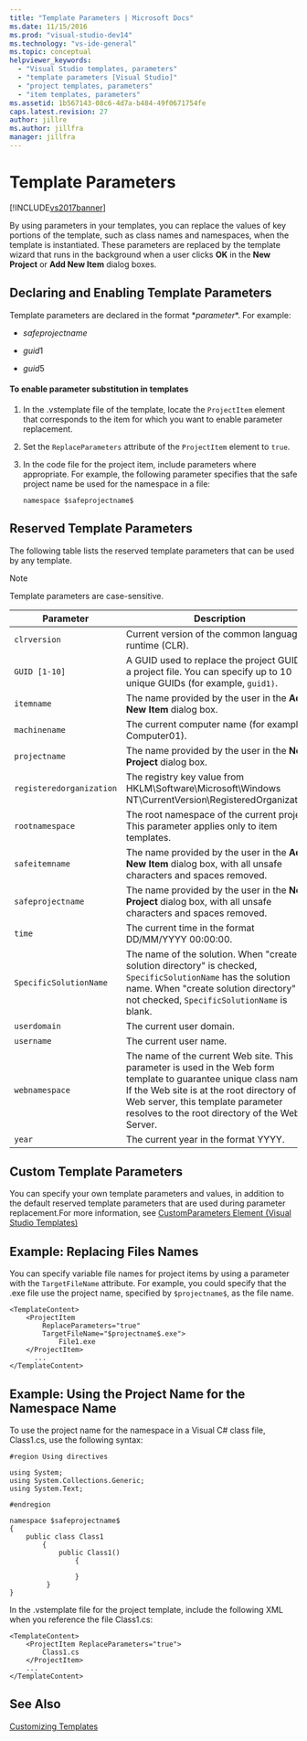 ```yaml
---
title: "Template Parameters | Microsoft Docs"
ms.date: 11/15/2016
ms.prod: "visual-studio-dev14"
ms.technology: "vs-ide-general"
ms.topic: conceptual
helpviewer_keywords:
  - "Visual Studio templates, parameters"
  - "template parameters [Visual Studio]"
  - "project templates, parameters"
  - "item templates, parameters"
ms.assetid: 1b567143-08c6-4d7a-b484-49f0671754fe
caps.latest.revision: 27
author: jillre
ms.author: jillfra
manager: jillfra
---
```

# Template Parameters
[!INCLUDE[vs2017banner](../includes/vs2017banner.md)]

By using parameters in your templates, you can replace the values of key portions of the template, such as class names and namespaces, when the template is instantiated. These parameters are replaced by the template wizard that runs in the background when a user clicks **OK** in the **New Project** or **Add New Item** dialog boxes.

## Declaring and Enabling Template Parameters
 Template parameters are declared in the format $*parameter*$. For example:

- $safeprojectname$

- $guid1$

- $guid5$

#### To enable parameter substitution in templates

1. In the .vstemplate file of the template, locate the `ProjectItem` element that corresponds to the item for which you want to enable parameter replacement.

2. Set the `ReplaceParameters` attribute of the `ProjectItem` element to `true`.

3. In the code file for the project item, include parameters where appropriate. For example, the following parameter specifies that the safe project name be used for the namespace in a file:

    ```
    namespace $safeprojectname$
    ```

## Reserved Template Parameters
 The following table lists the reserved template parameters that can be used by any template.

> [!NOTE]
> Template parameters are case-sensitive.

|Parameter|Description|
|---------------|-----------------|
|`clrversion`|Current version of the common language runtime (CLR).|
|`GUID [1-10]`|A GUID used to replace the project GUID in a project file. You can specify up to 10 unique GUIDs (for example, `guid1)`.|
|`itemname`|The name provided by the user in the **Add New Item** dialog box.|
|`machinename`|The current computer name (for example, Computer01).|
|`projectname`|The name provided by the user in the **New Project** dialog box.|
|`registeredorganization`|The registry key value from HKLM\Software\Microsoft\Windows NT\CurrentVersion\RegisteredOrganization.|
|`rootnamespace`|The root namespace of the current project. This parameter applies only to item templates.|
|`safeitemname`|The name provided by the user in the **Add New Item** dialog box, with all unsafe characters and spaces removed.|
|`safeprojectname`|The name provided by the user in the **New Project** dialog box, with all unsafe characters and spaces removed.|
|`time`|The current time in the format DD/MM/YYYY 00:00:00.|
|`SpecificSolutionName`|The name of the solution. When "create solution directory" is checked, `SpecificSolutionName` has the solution name. When "create solution directory" is not checked, `SpecificSolutionName` is blank.|
|`userdomain`|The current user domain.|
|`username`|The current user name.|
|`webnamespace`|The name of the current Web site. This parameter is used in the Web form template to guarantee unique class names. If the Web site is at the root directory of the Web server, this template parameter resolves to the root directory of the Web Server.|
|`year`|The current year in the format YYYY.|

## Custom Template Parameters
 You can specify your own template parameters and values, in addition to the default reserved template parameters that are used during parameter replacement.For more information, see [CustomParameters Element (Visual Studio Templates)](../extensibility/customparameters-element-visual-studio-templates.md)

## Example: Replacing Files Names
 You can specify variable file names for project items by using a parameter with the `TargetFileName` attribute. For example, you could specify that the .exe file use the project name, specified by `$projectname$`, as the file name.

```
<TemplateContent>
    <ProjectItem
        ReplaceParameters="true"
        TargetFileName="$projectname$.exe">
            File1.exe
    </ProjectItem>
      ...
</TemplateContent>
```

## Example: Using the Project Name for the Namespace Name
 To use the project name for the namespace in a Visual C# class file, Class1.cs, use the following syntax:

```
#region Using directives

using System;
using System.Collections.Generic;
using System.Text;

#endregion

namespace $safeprojectname$
{
    public class Class1
        {
            public Class1()
                {

                }
         }
}
```

 In the .vstemplate file for the project template, include the following XML when you reference the file Class1.cs:

```
<TemplateContent>
    <ProjectItem ReplaceParameters="true">
        Class1.cs
    </ProjectItem>
    ...
</TemplateContent>
```

## See Also
 [Customizing Templates](../ide/customizing-project-and-item-templates.md)
